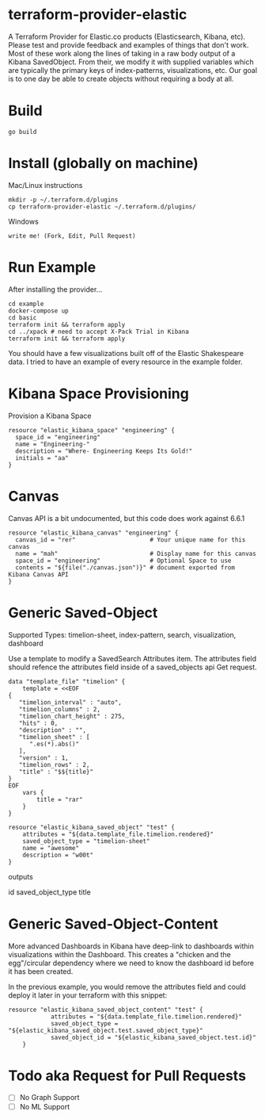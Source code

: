 # terraform-provider-elastic

A Terraform Provider for Elastic.co products (Elasticsearch, Kibana, etc).  Please test and provide feedback and examples of things that don't work.  Most of these work along the lines of taking in a raw body output of a Kibana SavedObject.  From their, we modify it with supplied variables which are typically the primary keys of index-patterns, visualizations, etc.  Our goal is to one day be able to create objects without requiring a body at all.

# Build

	go build

# Install (globally on machine)

Mac/Linux instructions

	mkdir -p ~/.terraform.d/plugins
	cp terraform-provider-elastic ~/.terraform.d/plugins/	

Windows

	write me! (Fork, Edit, Pull Request)

# Run Example

After installing the provider...

	cd example
	docker-compose up
	cd basic
	terraform init && terraform apply
	cd ../xpack # need to accept X-Pack Trial in Kibana
	terraform init && terraform apply

You should have a few visualizations built off of the Elastic Shakespeare data.  I tried to have an example of every resource in the example folder. 

# Kibana Space Provisioning

Provision a Kibana Space

	resource "elastic_kibana_space" "engineering" {
	  space_id = "engineering" 
	  name = "Engineering-"
	  description = "Where- Engineering Keeps Its Gold!"
	  initials = "aa"
	}

# Canvas

Canvas API is a bit undocumented, but this code does work against 6.6.1

	resource "elastic_kibana_canvas" "engineering" {
	  canvas_id = "rer"                     # Your unique name for this canvas
	  name = "mah"                          # Display name for this canvas
	  space_id = "engineering"              # Optional Space to use
	  contents = "${file("./canvas.json")}" # document exported from Kibana Canvas API
	}

# Generic Saved-Object

Supported Types:  timelion-sheet, index-pattern, search, visualization, dashboard

Use a template to modify a SavedSearch Attributes item.  The attributes field should refence the attributes field inside of a saved_objects api Get request. 

	data "template_file" "timelion" {
		template = <<EOF
	{
	   "timelion_interval" : "auto",
	   "timelion_columns" : 2,
	   "timelion_chart_height" : 275,
	   "hits" : 0,
	   "description" : "",
	   "timelion_sheet" : [
	      ".es(*).abs()"
	   ],
	   "version" : 1,
	   "timelion_rows" : 2,
	   "title" : "$${title}"
	}
	EOF
		vars {
			title = "rar"
		}
	}
	
	resource "elastic_kibana_saved_object" "test" {
		attributes = "${data.template_file.timelion.rendered}"
		saved_object_type = "timelion-sheet"
		name = "awesome"
		description = "w00t"
	}

outputs

id
saved_object_type
title 

# Generic Saved-Object-Content

More advanced Dashboards in Kibana have deep-link to dashboards within visualizations within the Dashboard.  This creates a "chicken and the egg"/circular dependency where we need to know the dashboard id before it has been created.

In the previous example, you would remove the attributes field and could deploy it later in your terraform with this snippet:

	resource "elastic_kibana_saved_object_content" "test" {
                attributes = "${data.template_file.timelion.rendered}"
                saved_object_type = "${elastic_kibana_saved_object.test.saved_object_type}"
                saved_object_id = "${elastic_kibana_saved_object.test.id}"
        }

# Todo aka Request for Pull Requests

- [ ] No Graph Support
- [ ] No ML Support
